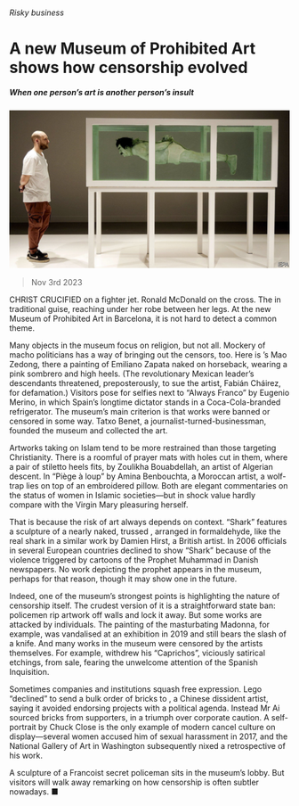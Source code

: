 ###### Risky business

# A new Museum of Prohibited Art shows how censorship evolved 

##### When one person’s art is another person’s insult 

![image](images/20231104_CUP502.jpg) 

> Nov 3rd 2023 

CHRIST CRUCIFIED on a fighter jet. Ronald McDonald on the cross. The  in traditional guise, reaching under her robe between her legs. At the new Museum of Prohibited Art in Barcelona, it is not hard to detect a common theme. 

Many objects in the museum focus on religion, but not all. Mockery of macho politicians has a way of bringing out the censors, too. Here is ’s Mao Zedong, there a painting of Emiliano Zapata naked on horseback, wearing a pink sombrero and high heels. (The revolutionary Mexican leader’s descendants threatened, preposterously, to sue the artist, Fabián Cháirez, for defamation.) Visitors pose for selfies next to “Always Franco” by Eugenio Merino, in which Spain’s longtime dictator stands in a Coca-Cola-branded refrigerator. The museum’s main criterion is that works were banned or censored in some way. Tatxo Benet, a journalist-turned-businessman, founded the museum and collected the art.

Artworks taking on Islam tend to be more restrained than those targeting Christianity. There is a roomful of prayer mats with holes cut in them, where a pair of stiletto heels fits, by Zoulikha Bouabdellah, an artist of Algerian descent. In “Piège à loup” by Amina Benbouchta, a Moroccan artist, a wolf-trap lies on top of an embroidered pillow. Both are elegant commentaries on the status of women in Islamic societies—but in shock value hardly compare with the Virgin Mary pleasuring herself.

That is because the risk of art always depends on context. “Shark” features a sculpture of a nearly naked, trussed , arranged in formaldehyde, like the real shark in a similar work by Damien Hirst, a British artist. In 2006 officials in several European countries declined to show “Shark”  because of the violence triggered by cartoons of the Prophet Muhammad in Danish newspapers. No work depicting the prophet appears in the museum, perhaps for that reason, though it may show one in the future.

Indeed, one of the museum’s strongest points is highlighting the nature of censorship itself. The crudest version of it is a straightforward state ban: policemen rip artwork off walls and lock it away. But some works are attacked by individuals. The painting of the masturbating Madonna, for example, was vandalised at an exhibition in 2019 and still bears the slash of a knife. And many works in the museum were censored by the artists themselves. For example, withdrew his “Caprichos”, viciously satirical etchings, from sale, fearing the unwelcome attention of the Spanish Inquisition.

Sometimes companies and institutions squash free expression. Lego “declined” to send a bulk order of bricks to , a Chinese dissident artist, saying it avoided endorsing projects with a political agenda. Instead Mr Ai sourced bricks from supporters, in a triumph over corporate caution. A self-portrait by Chuck Close is the only example of modern cancel culture on display—several women accused him of sexual harassment in 2017, and the National Gallery of Art in Washington subsequently nixed a retrospective of his work. 

A sculpture of a Francoist secret policeman sits in the museum’s lobby. But visitors will walk away remarking on how censorship is often subtler nowadays. ■


